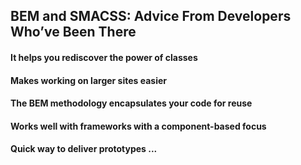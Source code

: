 ## BEM and SMACSS: Advice From Developers Who’ve Been There

#### It helps you rediscover the power of classes

#### Makes working on larger sites easier

#### The BEM methodology encapsulates your code for reuse

#### Works well with frameworks with a component-based focus

#### Quick way to deliver prototypes ...
